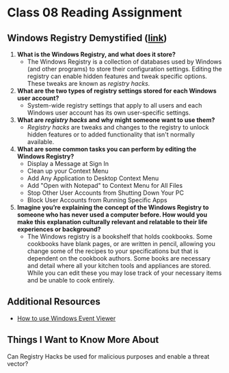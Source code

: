 # Class 08 Reading Assignment

## Windows Registry Demystified ([link](https://www.howtogeek.com/370022/windows-registry-demystified-what-you-can-do-with-it/))

1. **What is the Windows Registry, and what does it store?**
    - The Windows Registry is a collection of databases used by Windows (and other programs) to store their configuration settings. Editing the registry can enable hidden features and tweak specific options. These tweaks are known as *registry hacks.* 
2. **What are the two types of registry settings stored for each Windows user account?**
    - System-wide registry settings that apply to all users and each Windows user account has its own user-specific settings.
3. **What are *registry hacks* and why might someone want to use them?**
    - *Registry hacks* are tweaks and changes to the registry to unlock hidden features or to added functionality that isn't normally available.
4. **What are some common tasks you can perform by editing the Windows Registry?**
    - Display a Message at Sign In
    - Clean up your Context Menu
    - Add Any Application to Desktop Context Menu
    - Add "Open with Notepad" to Context Menu for All Files
    - Stop Other User Accounts from Shutting Down Your PC
    - Block User Accounts from Running Specific Apps
5. **Imagine you’re explaining the concept of the Windows Registry to someone who has never used a computer before. How would you make this explanation culturally relevant and relatable to their life experiences or background?**
    - The Windows registry is a bookshelf that holds cookbooks. Some cookbooks have blank pages, or are written in pencil, allowing you change some of the recipes to your specifications but that is dependent on the cookbook authors. Some books are necessary and detail where all your kitchen tools and appliances are stored. While you can edit these you may lose track of your necessary items and be unable to cook entirely. 

## Additional Resources
- [How to use Windows Event Viewer](https://www.faqforge.com/windows/windows-10/what-is-event-viewer-and-how-to-use-it-in-windows-10/)


## Things I Want to Know More About
Can Registry Hacks be used for malicious purposes and enable a threat vector?

